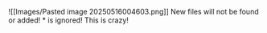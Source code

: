 
![[Images/Pasted image 20250516004603.png]]
New files will not be found or added! * is ignored! This is crazy!
